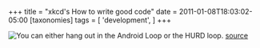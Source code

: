 +++
title = "xkcd's How to write good code"
date = 2011-01-08T18:03:02-05:00
[taxonomies]
tags = [
  'development',
]
+++

![You can either hang out in the Android Loop or the HURD loop.](http://imgs.xkcd.com/comics/good_code.png "You can either hang out in the Android Loop or the HURD loop.")
[source](http://xkcd.com/844/)

